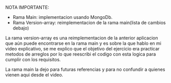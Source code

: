 NOTA IMPORTANTE: 

- Rama Main: implementacion usando MongoDb.
- Rama Version-array: reimplementacion de la rama main(lista de cambios debajo)

La rama version-array es una reimplementacion de la anterior aplicacion que aún puede encontrarse en la rama main y es sobre la que hablo en mi video explicativo, se me explico que el objetivo del ejercicio era practicar metodos de arreglos por lo que reescribi el codigo con esta logica para cumplir con los requisitos.

La rama main la dejo para futuras referencias y para no confundir a quienes vienen aqui desde el video.
